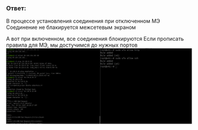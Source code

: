 ### Ответ:

В процессе установления соединения при отключенном МЭ
Соединение не блакируется межсетевым экраном


А вот при включенном, все соединения блокируются
Если прописать правила для МЭ, мы достучимся до нужных портов
![alt text](image.png)